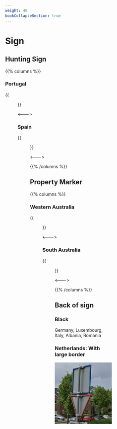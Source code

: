 ```yaml
---
weight: 40
bookCollapseSection: true
---
```


# Sign

## Hunting Sign

{{% columns %}}

### Portugal

{{<figure src="hunting-pt.png" caption="diamond or rectangle" class="img-md" >}}

<--->

### Spain

{{<figure src="hunting-es.png" caption="black and white" class="img-md" >}}

<--->

{{% /columns %}}

## Property Marker

{{% columns %}}

### Western Australia

{{<figure src="prop-wa.png" caption="green marker" class="img-md" >}}

<--->

### South Australia

{{<figure src="prop-sa.png" caption="white marker" class="img-md" >}}

<--->

{{% /columns %}}

## Back of sign

### Black

Germany, Luxembourg, Italy, Albania, Romania

### Netherlands: With large border

<img src="sign-back-nl.png" width="200px">